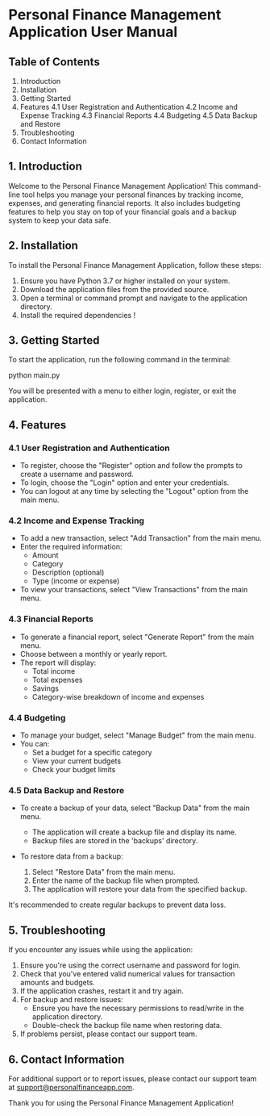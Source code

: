 # Personal Finance Management Application User Manual

## Table of Contents
1. Introduction
2. Installation
3. Getting Started
4. Features
   4.1 User Registration and Authentication
   4.2 Income and Expense Tracking
   4.3 Financial Reports
   4.4 Budgeting
   4.5 Data Backup and Restore
5. Troubleshooting
6. Contact Information

## 1. Introduction

Welcome to the Personal Finance Management Application! This command-line tool helps you manage your personal finances by tracking income, expenses, and generating financial reports. It also includes budgeting features to help you stay on top of your financial goals and a backup system to keep your data safe.

## 2. Installation

To install the Personal Finance Management Application, follow these steps:

1. Ensure you have Python 3.7 or higher installed on your system.
2. Download the application files from the provided source.
3. Open a terminal or command prompt and navigate to the application directory.
4. Install the required dependencies !



## 3. Getting Started

To start the application, run the following command in the terminal:

python main.py 

You will be presented with a menu to either login, register, or exit the application.

## 4. Features

### 4.1 User Registration and Authentication

- To register, choose the "Register" option and follow the prompts to create a username and password.
- To login, choose the "Login" option and enter your credentials.
- You can logout at any time by selecting the "Logout" option from the main menu.


### 4.2 Income and Expense Tracking

- To add a new transaction, select "Add Transaction" from the main menu.
- Enter the required information:
  - Amount
  - Category
  - Description (optional)
  - Type (income or expense)
- To view your transactions, select "View Transactions" from the main menu.

### 4.3 Financial Reports

- To generate a financial report, select "Generate Report" from the main menu.
- Choose between a monthly or yearly report.
- The report will display:
  - Total income
  - Total expenses
  - Savings
  - Category-wise breakdown of income and expenses

### 4.4 Budgeting

- To manage your budget, select "Manage Budget" from the main menu.
- You can:
  - Set a budget for a specific category
  - View your current budgets
  - Check your budget limits
  
### 4.5 Data Backup and Restore

- To create a backup of your data, select "Backup Data" from the main menu.
  - The application will create a backup file and display its name.
  - Backup files are stored in the 'backups' directory.

- To restore data from a backup:
  1. Select "Restore Data" from the main menu.
  2. Enter the name of the backup file when prompted.
  3. The application will restore your data from the specified backup.

It's recommended to create regular backups to prevent data loss.

## 5. Troubleshooting

If you encounter any issues while using the application:

1. Ensure you're using the correct username and password for login.
2. Check that you've entered valid numerical values for transaction amounts and budgets.
3. If the application crashes, restart it and try again.
4. For backup and restore issues:
   - Ensure you have the necessary permissions to read/write in the application directory.
   - Double-check the backup file name when restoring data.
5. If problems persist, please contact our support team.

## 6. Contact Information

For additional support or to report issues, please contact our support team at support@personalfinanceapp.com.

Thank you for using the Personal Finance Management Application!